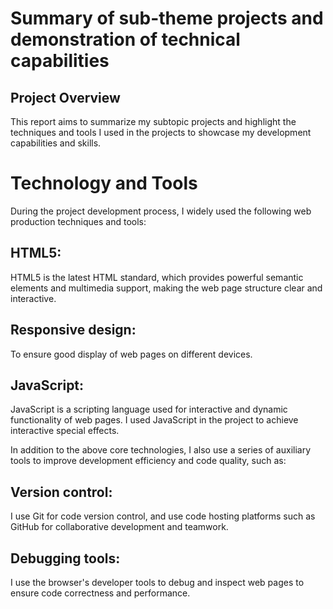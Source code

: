# Summary of sub-theme projects and demonstration of technical capabilities

## Project Overview
This report aims to summarize my subtopic projects and highlight the techniques and tools I used in the projects to showcase my development capabilities and skills.

# Technology and Tools
During the project development process, I widely used the following web production techniques and tools:

## HTML5: 
HTML5 is the latest HTML standard, which provides powerful semantic elements and multimedia support, making the web page structure clear and interactive.

## Responsive design: 
To ensure good display of web pages on different devices.

## JavaScript: 
JavaScript is a scripting language used for interactive and dynamic functionality of web pages. I used JavaScript in the project to achieve interactive special effects.


In addition to the above core technologies, I also use a series of auxiliary tools to improve development efficiency and code quality, such as:

## Version control: 
I use Git for code version control, and use code hosting platforms such as GitHub for collaborative development and teamwork.

## Debugging tools: 
I use the browser's developer tools to debug and inspect web pages to ensure code correctness and performance.


